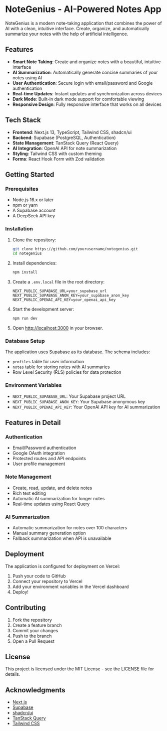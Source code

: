 # NoteGenius - AI-Powered Notes App

NoteGenius is a modern note-taking application that combines the power of AI with a clean, intuitive interface. Create, organize, and automatically summarize your notes with the help of artificial intelligence.

## Features

- **Smart Note Taking**: Create and organize notes with a beautiful, intuitive interface
- **AI Summarization**: Automatically generate concise summaries of your notes using AI
- **User Authentication**: Secure login with email/password and Google authentication
- **Real-time Updates**: Instant updates and synchronization across devices
- **Dark Mode**: Built-in dark mode support for comfortable viewing
- **Responsive Design**: Fully responsive interface that works on all devices

## Tech Stack

- **Frontend**: Next.js 13, TypeScript, Tailwind CSS, shadcn/ui
- **Backend**: Supabase (PostgreSQL, Authentication)
- **State Management**: TanStack Query (React Query)
- **AI Integration**: OpenAI API for note summarization
- **Styling**: Tailwind CSS with custom theming
- **Forms**: React Hook Form with Zod validation

## Getting Started

### Prerequisites

- Node.js 16.x or later
- npm or yarn
- A Supabase account
- A DeepSeek API key

### Installation

1. Clone the repository:
   ```bash
   git clone https://github.com/yourusername/notegenius.git
   cd notegenius
   ```

2. Install dependencies:
   ```bash
   npm install
   ```

3. Create a `.env.local` file in the root directory:
   ```env
   NEXT_PUBLIC_SUPABASE_URL=your_supabase_url
   NEXT_PUBLIC_SUPABASE_ANON_KEY=your_supabase_anon_key
   NEXT_PUBLIC_OPENAI_API_KEY=your_openai_api_key
   ```

4. Start the development server:
   ```bash
   npm run dev
   ```

5. Open [http://localhost:3000](http://localhost:3000) in your browser.

### Database Setup

The application uses Supabase as its database. The schema includes:

- `profiles` table for user information
- `notes` table for storing notes with AI summaries
- Row Level Security (RLS) policies for data protection

### Environment Variables

- `NEXT_PUBLIC_SUPABASE_URL`: Your Supabase project URL
- `NEXT_PUBLIC_SUPABASE_ANON_KEY`: Your Supabase anonymous key
- `NEXT_PUBLIC_OPENAI_API_KEY`: Your OpenAI API key for AI summarization

## Features in Detail

### Authentication

- Email/Password authentication
- Google OAuth integration
- Protected routes and API endpoints
- User profile management

### Note Management

- Create, read, update, and delete notes
- Rich text editing
- Automatic AI summarization for longer notes
- Real-time updates using React Query

### AI Summarization

- Automatic summarization for notes over 100 characters
- Manual summary generation option
- Fallback summarization when API is unavailable

## Deployment

The application is configured for deployment on Vercel:

1. Push your code to GitHub
2. Connect your repository to Vercel
3. Add your environment variables in the Vercel dashboard
4. Deploy!

## Contributing

1. Fork the repository
2. Create a feature branch
3. Commit your changes
4. Push to the branch
5. Open a Pull Request

## License

This project is licensed under the MIT License - see the LICENSE file for details.

## Acknowledgments

- [Next.js](https://nextjs.org/)
- [Supabase](https://supabase.com/)
- [shadcn/ui](https://ui.shadcn.com/)
- [TanStack Query](https://tanstack.com/query)
- [Tailwind CSS](https://tailwindcss.com/)
